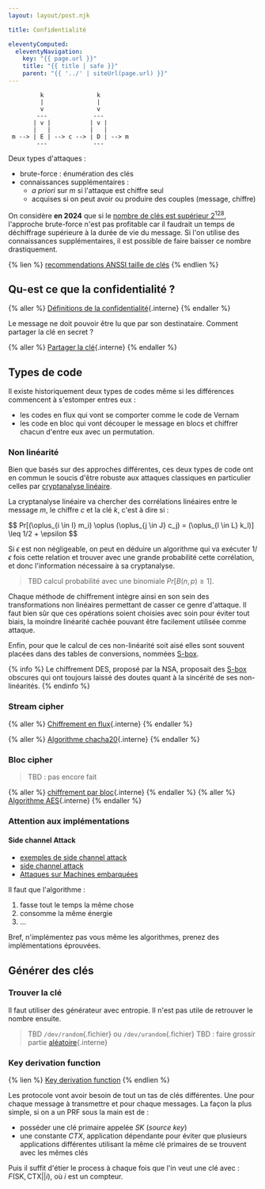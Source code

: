```yaml
---
layout: layout/post.njk

title: Confidentialité

eleventyComputed:
  eleventyNavigation:
    key: "{{ page.url }}"
    title: "{{ title | safe }}"
    parent: "{{ '../' | siteUrl(page.url) }}"
---
```



```
         k               k
         |               | 
         v               v
        ---             ---
       | v |           | v |
       |   |           |   |
 m --> | E | --> c --> | D | --> m
        ---             --- 
```

Deux types d'attaques :

- brute-force : énumération des clés
- connaissances supplémentaires :
  - *a priori* sur $m$ si l'attaque est chiffre seul
  - acquises si on peut avoir ou produire des couples (message, chiffre)

On considère **en 2024** que si le [nombre de clés est supérieur $2^{128}$](https://en.wikipedia.org/wiki/Key_size#Brute-force_attack), l'approche brute-force n'est pas profitable car il faudrait un temps de déchiffrage supérieure à la durée de vie du message. Si l'on utilise des connaissances supplémentaires, il est possible de faire baisser ce nombre drastiquement.

{% lien %}
[recommendations ANSSI taille de clés](https://www.ssi.gouv.fr/administration/guide/mecanismes-cryptographiques/)
{% endlien %}

## Qu-est ce que la confidentialité ?

{% aller %}
[Définitions de la confidentialité](définitions){.interne}
{% endaller %}

Le message ne doit pouvoir être lu que par son destinataire. Comment partager la clé en secret ?

{% aller %}
[Partager la clé](partager-secret){.interne}
{% endaller %}

## Types de code

Il existe historiquement deux types de codes même si les différences commencent à s'estomper entres eux :

- les codes en flux qui vont se comporter comme le code de Vernam
- les code en bloc qui vont découper le message en blocs et chiffrer chacun d'entre eux avec un permutation.

### Non linéarité

Bien que basés sur des approches différentes, ces deux types de code ont en commun le soucis d'être robuste aux attaques classiques en particulier celles par [cryptanalyse linéaire](https://fr.wikipedia.org/wiki/Cryptanalyse_lin%C3%A9aire).

La cryptanalyse linéaire va chercher des corrélations linéaires entre le message $m$, le chiffre $c$ et la clé $k$, c'est à dire si :

<div>
$$
Pr[(\oplus_{i \in I} m_i) \oplus (\oplus_{j \in J} c_j) = (\oplus_{l \in L} k_l)] \leq 1/2 + \epsilon
$$
</div>

Si $\epsilon$ est non négligeable, on peut en déduire un algorithme qui va exécuter $1/\epsilon$ fois cette relation et trouver avec une grande probabilité cette corrélation, et donc l'information nécessaire à sa cryptanalyse.

> TBD calcul probabilité avec une binomiale $Pr[B(n, p) \geq 1]$.

Chaque méthode de chiffrement intègre ainsi en son sein des transformations non linéaires permettant de casser ce genre d'attaque. Il faut bien sûr que ces opérations soient choisies avec soin pour éviter tout biais, la moindre linéarité cachée pouvant être facilement utilisée comme attaque.

Enfin, pour que le calcul de ces non-linéarité soit aisé elles sont souvent placées dans des tables de conversions, nommées [S-box](https://fr.wikipedia.org/wiki/S-Box).

{% info %}
Le chiffrement DES, proposé par la NSA, proposait des [S-box](https://fr.wikipedia.org/wiki/S-Box) obscures qui ont toujours laissé des doutes quant à la sincérité de ses non-linéarités.
{% endinfo %}

### Stream cipher

{% aller %}
[Chiffrement en flux](chiffre-flux){.interne}
{% endaller %}

{% aller %}
[Algorithme chacha20](chacha20){.interne}
{% endaller %}

### Bloc cipher

> TBD : pas encore fait

{% aller %}
[chiffrement par bloc](chiffre-bloc){.interne}
{% endaller %}
{% aller %}
[Algorithme AES](aes){.interne}
{% endaller %}

### Attention aux implémentations

#### Side channel Attack

- [exemples de side channel attack](https://www.youtube.com/watch?v=GPwNFrpd1KU)
- [side channel attack](https://fr.wikipedia.org/wiki/Attaque_par_canal_auxiliaire)
- [Attaques sur Machines embarquées](https://www.ssi.gouv.fr/agence/publication/combined-fault-and-side-channel-attack-on-protected-implementations-of-aes/)

Il faut que l'algorithme :

1. fasse tout le temps la même chose
2. consomme la même énergie
3. ...

Bref, n'implémentez pas vous même les algorithmes, prenez des implémentations éprouvées.

## Générer des clés

### Trouver la clé

Il faut utiliser des générateur avec entropie. Il n'est pas utile de retrouver le nombre ensuite.

> TBD `/dev/random`{.fichier} ou `/dev/urandom`{.fichier}
> TBD : faire grossir partie [aléatoire](aléatoire){.interne}

### Key derivation function

{% lien %}
[Key derivation function](https://en.wikipedia.org/wiki/Key_derivation_function)
{% endlien %}

Les protocole vont avoir besoin de tout un tas de clés différentes. Une pour chaque message à transmettre et pour chaque messages. La façon la plus simple, si on a un PRF sous la main est de :

- posséder une clé primaire appelée $SK$ (*source key*)
- une constante $CTX$, application dépendante pour éviter que plusieurs applications différentes utilisant la même clé primaires de se trouvent avec les mêmes clés

Puis il suffit d'étier le process à chaque fois que l'in veut une clé avec : $F(\text{SK}, \text{CTX} || i)$, où $i$ est un compteur.
